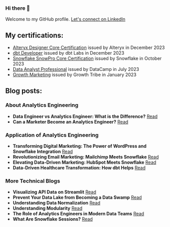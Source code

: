 ### Hi there 👋

Welcome to my GitHub profile. [Let's connect on LinkedIn](https://www.linkedin.com/in/darko-monziocompagnoni/)

## My certifications:
- [Alteryx Designer Core Certification](https://www.credly.com/badges/9328d8d9-cbaf-4a52-bdeb-1549e622d57a/public_url) issued by Alteryx in December 2023
- [dbt Developer](https://credentials.getdbt.com/84d416da-8341-4463-bf09-cbf8f8792aec#gs.3tise5) issued by dbt Labs in December 2023
- [Snowflake SnowPro Core Certification](https://pdf.credential.net/9hopyggw_1698911053725.pdf) issued by Snowflake in October 2023
- [Data Analyst Professional](https://www.datacamp.com/certificate/DA0022198866681) issued by DataCamp in July 2023
- [Growth Marketing](https://certificates.growthtribe.io/en/verify/58415215742700) issued by Growth Tribe in January 2023

## Blog posts:
### About Analytics Engineering

- **Data Engineer vs Analytics Engineer: What is the Difference?** [Read](https://nimbusintelligence.com/2023/09/data-engineer-vs-analytics-engineer-what-is-the-difference/)
- **Can a Marketer Become an Analytics Engineer?** [Read](https://nimbusintelligence.com/2023/09/can-a-marketer-become-an-analytics-engineer/)

### Application of Analytics Engineering

- **Transforming Digital Marketing: The Power of WordPress and Snowflake Integration** [Read](https://nimbusintelligence.com/2023/12/transforming-digital-marketing-the-power-of-wordpress-and-snowflake-integration/)
- **Revolutionizing Email Marketing: Mailchimp Meets Snowflake** [Read](https://nimbusintelligence.com/2023/12/revolutionizing-email-marketing-mailchimp-meets-snowflake/)
- **Elevating Data-Driven Marketing: HubSpot Meets Snowflake** [Read](https://nimbusintelligence.com/2023/11/elevating-data-driven-marketing-hubspot-meets-snowflake/)
- **Data-Driven Healthcare Transformation: How dbt Helps** [Read](https://nimbusintelligence.com/2023/11/data-driven-healthcare-transformation-how-dbt-helps/)

### More Technical Blogs

- **Visualizing API Data on Streamlit** [Read](https://nimbusintelligence.com/2023/10/visualizing-api-data-on-streamlit/)
- **Prevent Your Data Lake from Becoming a Data Swamp** [Read](https://nimbusintelligence.com/2023/10/prevent-your-data-lake-from-becoming-a-data-swamp/)
- **Understanding Data Normalization** [Read](https://nimbusintelligence.com/2023/09/understanding-data-normalization/)
- **Understanding Modularity** [Read](https://nimbusintelligence.com/2023/11/understanding-modularity/)
- **The Role of Analytics Engineers in Modern Data Teams** [Read](https://nimbusintelligence.com/2023/11/the-role-of-analytics-engineers-in-modern-data-teams/)
- **What Are Snowflake Sessions?** [Read](https://nimbusintelligence.com/2023/10/what-are-snowflake-sessions/)
